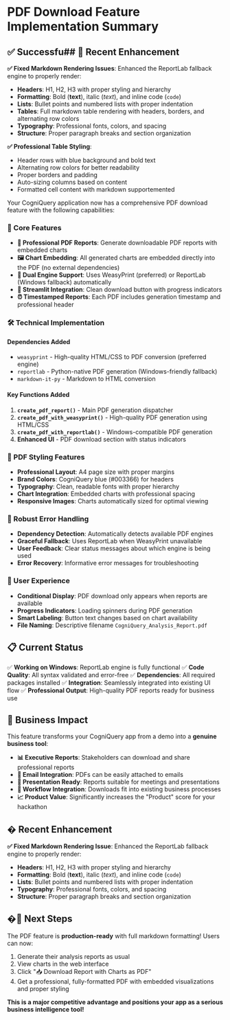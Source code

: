 # PDF Download Feature Implementation Summary

## ✅ Successfu## 🔧 Recent Enhancement

**✅ Fixed Markdown Rendering Issues**: Enhanced the ReportLab fallback engine to properly render:
- **Headers**: H1, H2, H3 with proper styling and hierarchy
- **Formatting**: Bold (**text**), italic (*text*), and inline code (`code`)
- **Lists**: Bullet points and numbered lists with proper indentation
- **Tables**: Full markdown table rendering with headers, borders, and alternating row colors
- **Typography**: Professional fonts, colors, and spacing
- **Structure**: Proper paragraph breaks and section organization

**✅ Professional Table Styling**:
- Header rows with blue background and bold text
- Alternating row colors for better readability
- Proper borders and padding
- Auto-sizing columns based on content
- Formatted cell content with markdown supportemented

Your CogniQuery application now has a comprehensive PDF download feature with the following capabilities:

### 🎯 Core Features
- **📄 Professional PDF Reports**: Generate downloadable PDF reports with embedded charts
- **🖼️ Chart Embedding**: All generated charts are embedded directly into the PDF (no external dependencies)
- **🔄 Dual Engine Support**: Uses WeasyPrint (preferred) or ReportLab (Windows fallback) automatically
- **📱 Streamlit Integration**: Clean download button with progress indicators
- **⏰ Timestamped Reports**: Each PDF includes generation timestamp and professional header

### 🛠️ Technical Implementation

#### Dependencies Added
- `weasyprint` - High-quality HTML/CSS to PDF conversion (preferred engine)
- `reportlab` - Python-native PDF generation (Windows-friendly fallback)
- `markdown-it-py` - Markdown to HTML conversion

#### Key Functions Added
1. **`create_pdf_report()`** - Main PDF generation dispatcher
2. **`create_pdf_with_weasyprint()`** - High-quality PDF generation using HTML/CSS
3. **`create_pdf_with_reportlab()`** - Windows-compatible PDF generation
4. **Enhanced UI** - PDF download section with status indicators

### 🎨 PDF Styling Features
- **Professional Layout**: A4 page size with proper margins
- **Brand Colors**: CogniQuery blue (#003366) for headers
- **Typography**: Clean, readable fonts with proper hierarchy
- **Chart Integration**: Embedded charts with professional spacing
- **Responsive Images**: Charts automatically sized for optimal viewing

### 🔧 Robust Error Handling
- **Dependency Detection**: Automatically detects available PDF engines
- **Graceful Fallback**: Uses ReportLab when WeasyPrint unavailable
- **User Feedback**: Clear status messages about which engine is being used
- **Error Recovery**: Informative error messages for troubleshooting

### 🚀 User Experience
- **Conditional Display**: PDF download only appears when reports are available
- **Progress Indicators**: Loading spinners during PDF generation
- **Smart Labeling**: Button text changes based on chart availability
- **File Naming**: Descriptive filename `CogniQuery_Analysis_Report.pdf`

## 📋 Current Status

✅ **Working on Windows**: ReportLab engine is fully functional
✅ **Code Quality**: All syntax validated and error-free
✅ **Dependencies**: All required packages installed
✅ **Integration**: Seamlessly integrated into existing UI flow
✅ **Professional Output**: High-quality PDF reports ready for business use

## 🎉 Business Impact

This feature transforms your CogniQuery app from a demo into a **genuine business tool**:

- **📊 Executive Reports**: Stakeholders can download and share professional reports
- **📧 Email Integration**: PDFs can be easily attached to emails
- **💼 Presentation Ready**: Reports suitable for meetings and presentations
- **🔄 Workflow Integration**: Downloads fit into existing business processes
- **📈 Product Value**: Significantly increases the "Product" score for your hackathon

## � Recent Enhancement

**✅ Fixed Markdown Rendering Issue**: Enhanced the ReportLab fallback engine to properly render:
- **Headers**: H1, H2, H3 with proper styling and hierarchy
- **Formatting**: Bold (**text**), italic (*text*), and inline code (`code`)
- **Lists**: Bullet points and numbered lists with proper indentation
- **Typography**: Professional fonts, colors, and spacing
- **Structure**: Proper paragraph breaks and section organization

## �🚀 Next Steps

The PDF feature is **production-ready** with full markdown formatting! Users can now:
1. Generate their analysis reports as usual
2. View charts in the web interface  
3. Click "📥 Download Report with Charts as PDF"
4. Get a professional, fully-formatted PDF with embedded visualizations and proper styling

**This is a major competitive advantage and positions your app as a serious business intelligence tool!**
